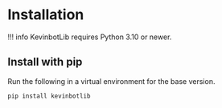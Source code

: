 # Installation

!!! info
    KevinbotLib requires Python 3.10 or newer.

## Install with pip

Run the following in a virtual environment for the base version.
```console
pip install kevinbotlib
```
